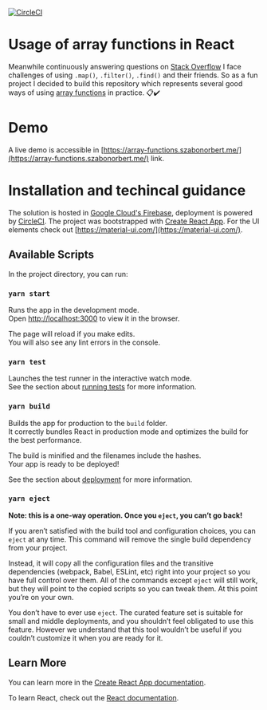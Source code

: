 [![CircleCI](https://circleci.com/gh/norbitrial/react-usage-of-array-functions.svg?style=shield&circle-token=3e1a66f473b35f7803a2758d258514bef0017731)](https://app.circleci.com/pipelines/github/norbitrial/react-usage-of-array-functions?branch=master)

# Usage of array functions in React

Meanwhile continuously answering questions on [Stack Overflow](https://stackoverflow.com/users/7599510/norbitrial?tab=profile) I face challenges of using `.map()`, `.filter()`, `.find()` and their friends. So as a fun project I decided to build this repository which represents several good ways of using [array functions](https://developer.mozilla.org/en-US/docs/Web/JavaScript/Reference/Global_Objects/Array) in practice. 📋✔️

# Demo

A live demo is accessible in [https://array-functions.szabonorbert.me/](https://array-functions.szabonorbert.me/) link.

# Installation and techincal guidance

The solution is hosted in [Google Cloud's Firebase](https://firebase.google.com/), deployment is powered by [CircleCI](https://circleci.com/). The project was bootstrapped with [Create React App](https://github.com/facebook/create-react-app). For the UI elements check out [https://material-ui.com/](https://material-ui.com/).

## Available Scripts

In the project directory, you can run:

### `yarn start`

Runs the app in the development mode.<br />
Open [http://localhost:3000](http://localhost:3000) to view it in the browser.

The page will reload if you make edits.<br />
You will also see any lint errors in the console.

### `yarn test`

Launches the test runner in the interactive watch mode.<br />
See the section about [running tests](https://facebook.github.io/create-react-app/docs/running-tests) for more information.

### `yarn build`

Builds the app for production to the `build` folder.<br />
It correctly bundles React in production mode and optimizes the build for the best performance.

The build is minified and the filenames include the hashes.<br />
Your app is ready to be deployed!

See the section about [deployment](https://facebook.github.io/create-react-app/docs/deployment) for more information.

### `yarn eject`

**Note: this is a one-way operation. Once you `eject`, you can’t go back!**

If you aren’t satisfied with the build tool and configuration choices, you can `eject` at any time. This command will remove the single build dependency from your project.

Instead, it will copy all the configuration files and the transitive dependencies (webpack, Babel, ESLint, etc) right into your project so you have full control over them. All of the commands except `eject` will still work, but they will point to the copied scripts so you can tweak them. At this point you’re on your own.

You don’t have to ever use `eject`. The curated feature set is suitable for small and middle deployments, and you shouldn’t feel obligated to use this feature. However we understand that this tool wouldn’t be useful if you couldn’t customize it when you are ready for it.

## Learn More

You can learn more in the [Create React App documentation](https://facebook.github.io/create-react-app/docs/getting-started).

To learn React, check out the [React documentation](https://reactjs.org/).
